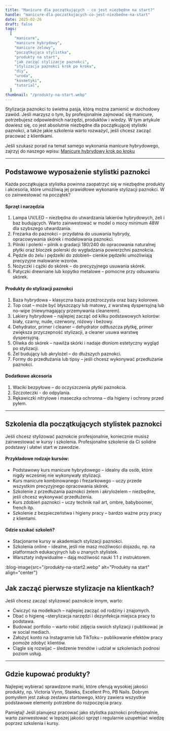 ```yaml
---
title: "Manicure dla początkujących - co jest niezbędne na start?"
handle: "manicure-dla-poczatkujacych-co-jest-niezbedne-na-start"
date: 2025-02-26
draft: false
tags:
  [
    "manicure",
    "manicure hybrydowy",
    "manicure żelowy",
    "początkująca stylistka",
    "produkty na start",
    "jak zacząć stylizacje paznokci",
    "stylizacja paznokci krok po kroku",
    "diy",
    "uroda",
    "kosmetyki",
    "tutorial",
  ]
thumbnail: "/produkty-na-start.webp"
---
```


Stylizacja paznokci to świetna pasja, którą można zamienić w dochodowy zawód. Jeśli marzysz o tym, by profesjonalnie zajmować się manicure, potrzebujesz odpowiednich narzędzi, produktów i wiedzy. W tym artykule dowiesz się, co jest absolutnie niezbędne dla początkującej stylistki paznokci, a także jakie szkolenia warto rozważyć, jeśli chcesz zacząć pracować z klientkami.

Jeśli szukasz porad na temat samego wykonania manicure hybrydowego, zajrzyj do naszego wpisu: [Manicure hybrydowy krok po kroku](/blog/manicure-hybrydowy-krok-po-kroku)

---

## Podstawowe wyposażenie stylistki paznokci

Każda początkująca stylistka powinna zaopatrzyć się w niezbędne produkty i akcesoria, które umożliwią jej prawidłowe wykonanie stylizacji paznokci. W co zainwestować na początek?

#### Sprzęt i narzędzia

1. Lampa UV/LED – niezbędna do utwardzania lakierów hybrydowych, żeli i baz budujących. Warto zainwestować w model o mocy minimum 48W dla szybszego utwardzania.
2. Frezarka do paznokci – przydatna do usuwania hybrydy, opracowywania skórek i modelowania paznokci.
3. Pilniki i polerki – pilnik o gradacji 180/240 do opracowania naturalnej płytki oraz bloczek polerski do wygładzania powierzchni paznokcia.
4. Pędzle do żelu i pędzelki do zdobień– cienkie pędzelki umożliwiają precyzyjne malowanie wzorów.
5. Nożyczki i cążki do skórek – do precyzyjnego usuwania skórek.
6. Patyczki drewniane lub kopytko metalowe – pomocne przy odsuwaniu skórek.

#### Produkty do stylizacji paznokci

1. Baza hybrydowa – klasyczna baza przeźroczysta oraz bazy kolorowe.
2. Top coat – może być błyszczący lub matowy, z warstwą dyspersyjną lub no-wipe (niewymagający przemywania cleanerem).
3. Lakiery hybrydowe – najlepiej zacząć od kilku podstawowych kolorów: biały, czarny, nude, czerwony, różowy i beżowy.
4. Dehydrator, primer i cleaner – dehydrator odtłuszcza płytkę, primer zwiększa przyczepność stylizacji, a cleaner usuwa warstwę dyspersyjną.
5. Oliwka do skórek – nawilża skórki i nadaje dłoniom estetyczny wygląd po stylizacji.
6. Żel budujący lub akrylożel – do dłuższych paznokci.
7. Formy do przedłużania lub tipsy – jeśli chcesz wykonywać przedłużanie paznokci.

#### Dodatkowe akcesoria

1. Waciki bezpyłowe – do oczyszczenia płytki paznokcia.
2. Szczoteczki - do odpylania.
3. Rękawiczki nitrylowe i maseczka ochronna – dla higieny i ochrony przed pyłem.

---

## Szkolenia dla początkujących stylistek paznokci

Jeśli chcesz stylizować paznokcie profesjonalnie, koniecznie musisz zainwestować w kursy i szkolenia. Profesjonalne szkolenie da Ci solidne podstawy i ułatwi start w zawodzie.

#### Przykładowe rodzaje kursów:

- Podstawowy kurs manicure hybrydowego – idealny dla osób, które nigdy wcześniej nie wykonywały stylizacji.
- Kurs manicure kombinowanego i frezarkowego – uczy przede wszystkim precyzyjnego opracowania skórek.
- Szkolenie z przedłużania paznokci żelem i akrylożelem – niezbędne, jeśli chcesz wykonywać przedłużenia.
- Kurs zdobień paznokci – uczy technik nail art, ombre, babyboomer, french itp.
- Szkolenie z bezpieczeństwa i higieny pracy – bardzo ważne przy pracy z klientami.

#### Gdzie szukać szkoleń?

- Stacjonarne kursy w akademiach stylizacji paznokci.
- Szkolenia online – idealne, jeśli nie masz możliwości dojazdu, np. na platformach edukacyjnych lub u znanych stylistek.
- Warsztaty indywidualne – dają możliwość nauki 1:1 z instruktorem.

:blog-image{src="/produkty-na-start2.webp" alt="Produkty na start" align="center"}

## Jak zacząć pierwsze stylizacje na klientkach?

Jeśli chcesz zacząć stylizować paznokcie innym, warto:

- Ćwiczyć na modelkach – najlepiej zacząć od rodziny i znajomych.
- Dbać o higienę –sterylizacja narzędzi i dezynfekcja miejsca pracy to podstawa.
- Budować portfolio – warto robić zdjęcia swoich stylizacji i publikować je w social mediach.
- Założyć konto na Instagramie lub TikToku – publikowanie efektów pracy pomoże zdobyć klientów.
- Ciągle się rozwijać – śledzenie trendów i udział w szkoleniach podnosi poziom usług.

---

## Gdzie kupować produkty?

Najlepiej wybierać sprawdzone marki, które oferują wysokiej jakości produkty, np. Victoria Vynn, Staleks, Excellent Pro, PB Nails. Dobrym pomysłem jest zakup zestawu startowego, który zawiera wszystkie podstawowe elementy potrzebne do rozpoczęcia pracy.

Pamiętaj! Jeśli planujesz pracować jako stylistka paznokci profesjonalnie, warto zainwestować w lepszej jakości sprzęt i regularnie uzupełniać wiedzę poprzez szkolenia i kursy.
